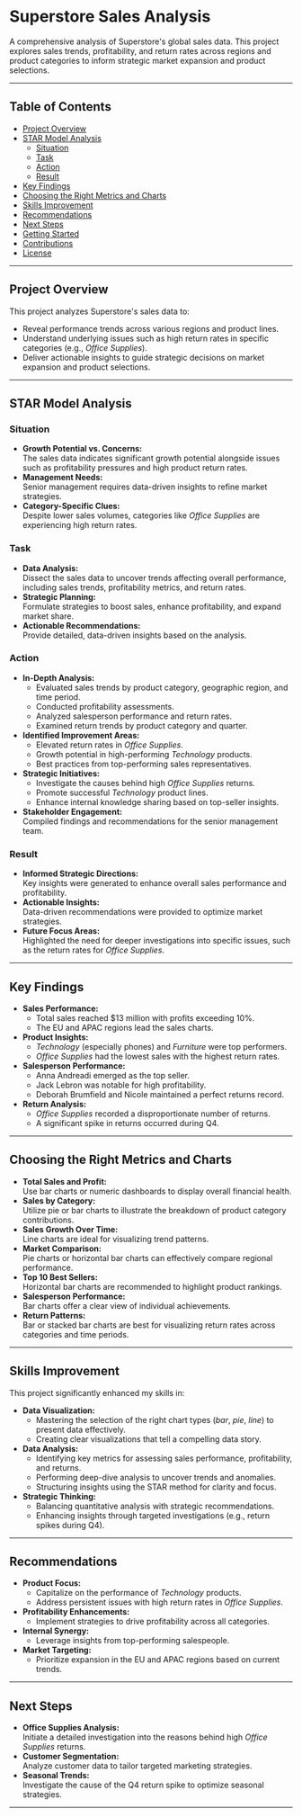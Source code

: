 # Superstore Sales Analysis

A comprehensive analysis of Superstore's global sales data. This project explores sales trends, profitability, and return rates across regions and product categories to inform strategic market expansion and product selections.

---

## Table of Contents

* [Project Overview](#project-overview)
* [STAR Model Analysis](#star-model-analysis)
  * [Situation](#situation)
  * [Task](#task)
  * [Action](#action)
  * [Result](#result)
* [Key Findings](#key-findings)
* [Choosing the Right Metrics and Charts](#choosing-the-right-metrics-and-charts)
* [Skills Improvement](#skills-improvement)
* [Recommendations](#recommendations)
* [Next Steps](#next-steps)
* [Getting Started](#getting-started)
* [Contributions](#contributions)
* [License](#license)

---

## Project Overview

This project analyzes Superstore's sales data to:

* Reveal performance trends across various regions and product lines.
* Understand underlying issues such as high return rates in specific categories (e.g., *Office Supplies*).
* Deliver actionable insights to guide strategic decisions on market expansion and product selections.

---

## STAR Model Analysis

### **Situation**

* **Growth Potential vs. Concerns:**  
  The sales data indicates significant growth potential alongside issues such as profitability pressures and high product return rates.
* **Management Needs:**  
  Senior management requires data-driven insights to refine market strategies.
* **Category-Specific Clues:**  
  Despite lower sales volumes, categories like *Office Supplies* are experiencing high return rates.

### **Task**

* **Data Analysis:**  
  Dissect the sales data to uncover trends affecting overall performance, including sales trends, profitability metrics, and return rates.
* **Strategic Planning:**  
  Formulate strategies to boost sales, enhance profitability, and expand market share.
* **Actionable Recommendations:**  
  Provide detailed, data-driven insights based on the analysis.

### **Action**

* **In-Depth Analysis:**
  * Evaluated sales trends by product category, geographic region, and time period.
  * Conducted profitability assessments.
  * Analyzed salesperson performance and return rates.
  * Examined return trends by product category and quarter.
* **Identified Improvement Areas:**
  * Elevated return rates in *Office Supplies*.
  * Growth potential in high-performing *Technology* products.
  * Best practices from top-performing sales representatives.
* **Strategic Initiatives:**
  * Investigate the causes behind high *Office Supplies* returns.
  * Promote successful *Technology* product lines.
  * Enhance internal knowledge sharing based on top-seller insights.
* **Stakeholder Engagement:**  
  Compiled findings and recommendations for the senior management team.

### **Result**

* **Informed Strategic Directions:**  
  Key insights were generated to enhance overall sales performance and profitability.
* **Actionable Insights:**  
  Data-driven recommendations were provided to optimize market strategies.
* **Future Focus Areas:**  
  Highlighted the need for deeper investigations into specific issues, such as the return rates for *Office Supplies*.

---

## Key Findings

* **Sales Performance:**  
  * Total sales reached \$13 million with profits exceeding 10%.
  * The EU and APAC regions lead the sales charts.
* **Product Insights:**  
  * *Technology* (especially phones) and *Furniture* were top performers.
  * *Office Supplies* had the lowest sales with the highest return rates.
* **Salesperson Performance:**  
  * Anna Andreadi emerged as the top seller.
  * Jack Lebron was notable for high profitability.
  * Deborah Brumfield and Nicole maintained a perfect returns record.
* **Return Analysis:**  
  * *Office Supplies* recorded a disproportionate number of returns.
  * A significant spike in returns occurred during Q4.

---

## Choosing the Right Metrics and Charts

* **Total Sales and Profit:**  
  Use bar charts or numeric dashboards to display overall financial health.
* **Sales by Category:**  
  Utilize pie or bar charts to illustrate the breakdown of product category contributions.
* **Sales Growth Over Time:**  
  Line charts are ideal for visualizing trend patterns.
* **Market Comparison:**  
  Pie charts or horizontal bar charts can effectively compare regional performance.
* **Top 10 Best Sellers:**  
  Horizontal bar charts are recommended to highlight product rankings.
* **Salesperson Performance:**  
  Bar charts offer a clear view of individual achievements.
* **Return Patterns:**  
  Bar or stacked bar charts are best for visualizing return rates across categories and time periods.

---

## Skills Improvement

This project significantly enhanced my skills in:

* **Data Visualization:**  
  * Mastering the selection of the right chart types (*bar*, *pie*, *line*) to present data effectively.
  * Creating clear visualizations that tell a compelling data story.
* **Data Analysis:**  
  * Identifying key metrics for assessing sales performance, profitability, and returns.
  * Performing deep-dive analysis to uncover trends and anomalies.
  * Structuring insights using the STAR method for clarity and focus.
* **Strategic Thinking:**  
  * Balancing quantitative analysis with strategic recommendations.
  * Enhancing insights through targeted investigations (e.g., return spikes during Q4).

---

## Recommendations

* **Product Focus:**  
  * Capitalize on the performance of *Technology* products.
  * Address persistent issues with high return rates in *Office Supplies*.
* **Profitability Enhancements:**  
  * Implement strategies to drive profitability across all categories.
* **Internal Synergy:**  
  * Leverage insights from top-performing salespeople.
* **Market Targeting:**  
  * Prioritize expansion in the EU and APAC regions based on current trends.

---

## Next Steps

* **Office Supplies Analysis:**  
  Initiate a detailed investigation into the reasons behind high *Office Supplies* returns.
* **Customer Segmentation:**  
  Analyze customer data to tailor targeted marketing strategies.
* **Seasonal Trends:**  
  Investigate the cause of the Q4 return spike to optimize seasonal strategies.
---
